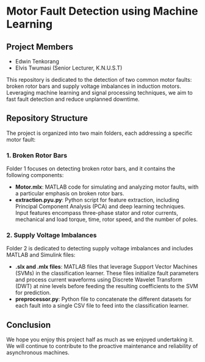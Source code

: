 # Motor Fault Detection using Machine Learning

## Project Members
- Edwin Tenkorang
- Elvis Twumasi (Senior Lecturer, K.N.U.S.T)

This repository is dedicated to the detection of two common motor faults: broken rotor bars and supply voltage imbalances in induction motors. Leveraging machine learning and signal processing techniques, we aim to fast fault detection and reduce unplanned downtime.

## Repository Structure

The project is organized into two main folders, each addressing a specific motor fault:

### 1. Broken Rotor Bars

Folder 1 focuses on detecting broken rotor bars, and it contains the following components:

- **Motor.mlx**: MATLAB code for simulating and analyzing motor faults, with a particular emphasis on broken rotor bars.
- **extraction.pyu.py**: Python script for feature extraction, including Principal Component Analysis (PCA) and deep learning techniques. Input features encompass three-phase stator and rotor currents, mechanical and load torque, time, rotor speed, and the number of poles.

### 2. Supply Voltage Imbalances

Folder 2 is dedicated to detecting supply voltage imbalances and includes MATLAB and Simulink files:

- **.slx and .mlx files**: MATLAB files that leverage Support Vector Machines (SVMs) in the classification learner. These files initialize fault parameters and process current waveforms using Discrete Wavelet Transform (DWT) at nine levels before feeding the resulting coefficients to the SVM for prediction.
- **preprocessor.py**: Python file to concatenate the different datasets for each fault into a single CSV file to feed into the classification learner.


## Conclusion

We hope you enjoy this project half as much as we enjoyed undertaking it. We will continue to contribute to the proactive maintenance and reliability of asynchronous machines.
